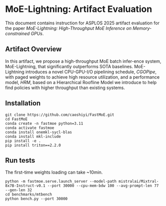 # MoE-Lightning: Artifact Evaluation

This document contains instruction for ASPLOS 2025 artifact evaluation for the paper *MoE-Lightning: High-Throughput MoE Inference on
Memory-constrained GPUs*. 

## Artifact Overview 
In this artifact, we propose a high-throughput MoE batch infer-ence system, MoE-Lightning, that significantly outperforms
SOTA baselines. MoE-Lightning introduces a novel CPU-GPU-I/O pipelining schedule, *CGOPipe*, with paged weights to achieve
high resource utilization, and a performance model, *HRM*, based on a Hierarchical Roofline Model we introduce to help
find policies with higher throughput than existing systems.


## Installation 
```
git clone https://github.com/caoshiyi/FastMoE.git
cd FastMoE
conda create -n fastmoe python=3.11
conda activate fastmoe
conda install onemkl-sycl-blas
conda install mkl-include
pip install -e .
pip install triton==2.2.0
```

## Run tests
The first-time weights loading can take ~10min.
```
python -m fastmoe.serve.launch_server --model-path mistralai/Mixtral-8x7B-Instruct-v0.1 --port 30000 --cpu-mem-bdw 100 --avg-prompt-len 77 --gen-len 32
cd benchmarks/mtbench
python bench.py --port 30000
```